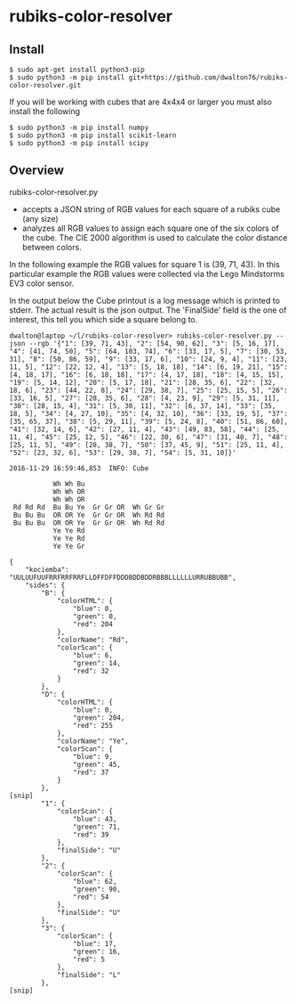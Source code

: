 # rubiks-color-resolver

## Install
```
$ sudo apt-get install python3-pip
$ sudo python3 -m pip install git+https://github.com/dwalton76/rubiks-color-resolver.git
```

If you will be working with cubes that are 4x4x4 or larger you must also
install the following
```
$ sudo python3 -m pip install numpy
$ sudo python3 -m pip install scikit-learn
$ sudo python3 -m pip install scipy
```

## Overview
rubiks-color-resolver.py
- accepts a JSON string of RGB values for each square of a rubiks cube (any size)
- analyzes all RGB values to assign each square one of the six colors of the cube. The CIE 2000 algorithm is used to calculate the color distance between colors.

In the following example the RGB values for square 1 is (39, 71, 43).  In this
particular example the RGB values were collected via the Lego Mindstorms EV3
color sensor.

In the output below the Cube printout is a log message which is printed to stderr.
The actual result is the json output. The 'FinalSide' field is the one of
interest, this tell you which side a square belong to.
```
dwalton@laptop ~/l/rubiks-color-resolver> rubiks-color-resolver.py --json --rgb '{"1": [39, 71, 43], "2": [54, 90, 62], "3": [5, 16, 17], "4": [41, 74, 50], "5": [64, 103, 74], "6": [33, 17, 5], "7": [30, 53, 31], "8": [50, 86, 59], "9": [33, 17, 6], "10": [24, 9, 4], "11": [23, 11, 5], "12": [22, 12, 4], "13": [5, 18, 18], "14": [6, 19, 21], "15": [4, 18, 17], "16": [6, 18, 18], "17": [4, 17, 18], "18": [4, 15, 15], "19": [5, 14, 12], "20": [5, 17, 18], "21": [28, 35, 6], "22": [32, 18, 6], "23": [44, 22, 8], "24": [29, 38, 7], "25": [25, 15, 5], "26": [33, 16, 5], "27": [28, 35, 6], "28": [4, 23, 9], "29": [5, 31, 11], "30": [28, 15, 4], "31": [5, 30, 11], "32": [6, 37, 14], "33": [35, 18, 5], "34": [4, 27, 10], "35": [4, 32, 10], "36": [33, 19, 5], "37": [35, 65, 37], "38": [5, 29, 11], "39": [5, 24, 8], "40": [51, 86, 60], "41": [32, 14, 6], "42": [27, 11, 4], "43": [49, 83, 58], "44": [25, 11, 4], "45": [25, 12, 5], "46": [22, 30, 6], "47": [31, 40, 7], "48": [25, 11, 5], "49": [28, 38, 7], "50": [37, 45, 9], "51": [25, 11, 4], "52": [23, 32, 6], "53": [29, 38, 7], "54": [5, 31, 10]}'

2016-11-29 16:59:46,853  INFO: Cube

           Wh Wh Bu
           Wh Wh OR
           Wh Wh OR
 Rd Rd Rd  Bu Bu Ye  Gr Gr OR  Wh Gr Gr
 Bu Bu Bu  OR OR Ye  Gr Gr OR  Wh Rd Rd
 Bu Bu Bu  OR OR Ye  Gr Gr OR  Wh Rd Rd
           Ye Ye Rd
           Ye Ye Rd
           Ye Ye Gr

{
    "kociemba": "UULUUFUUFRRFRRFRRFLLDFFDFFDDDBDDBDDRBBBLLLLLLURRUBBUBB",
    "sides": {
        "B": {
            "colorHTML": {
                "blue": 0,
                "green": 0,
                "red": 204
            },
            "colorName": "Rd",
            "colorScan": {
                "blue": 6,
                "green": 14,
                "red": 32
            }
        },
        "D": {
            "colorHTML": {
                "blue": 0,
                "green": 204,
                "red": 255
            },
            "colorName": "Ye",
            "colorScan": {
                "blue": 9,
                "green": 45,
                "red": 37
            }
        },
[snip]
        "1": {
            "colorScan": {
                "blue": 43,
                "green": 71,
                "red": 39
            },
            "finalSide": "U"
        },
        "2": {
            "colorScan": {
                "blue": 62,
                "green": 90,
                "red": 54
            },
            "finalSide": "U"
        },
        "3": {
            "colorScan": {
                "blue": 17,
                "green": 16,
                "red": 5
            },
            "finalSide": "L"
        },
[snip]
```
